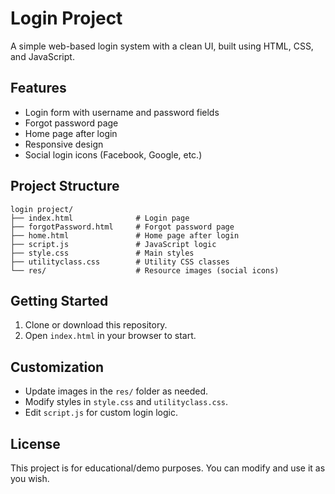 # Login Project

A simple web-based login system with a clean UI, built using HTML, CSS, and JavaScript.

## Features
- Login form with username and password fields
- Forgot password page
- Home page after login
- Responsive design
- Social login icons (Facebook, Google, etc.)

## Project Structure
```
login project/
├── index.html              # Login page
├── forgotPassword.html     # Forgot password page
├── home.html               # Home page after login
├── script.js               # JavaScript logic
├── style.css               # Main styles
├── utilityclass.css        # Utility CSS classes
└── res/                    # Resource images (social icons)
```

## Getting Started
1. Clone or download this repository.
2. Open `index.html` in your browser to start.

## Customization
- Update images in the `res/` folder as needed.
- Modify styles in `style.css` and `utilityclass.css`.
- Edit `script.js` for custom login logic.

## License
This project is for educational/demo purposes. You can modify and use it as you wish.
